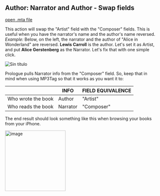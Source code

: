 ## **Author: Narrator and Author - Swap fields**

[open .mta file](https://github.com/ThoughtfulSenpai/TaggingAudiobooks/blob/main/Actions/Audiobooks%23Author%23Swap%20Artist%20to%20Composer.mta)

This action will swap the "Artist" field with the "Composer" fields. This is useful when you have the narrator's name and the author's name reversed.
*Example:*
Below, on the left, the narrator and the author of "Alice in Wonderland" are reversed. **Lewis Carroll**  is the author. Let's set it as Artist, and put **Alice Gerstenberg** as the Narrator.  Let's fix that with one simple click.

![Sin título](https://user-images.githubusercontent.com/100229664/209455560-40195735-0024-4dd7-9bcb-2bc257f5ca4a.png)

 
Prologue pulls Narrator info from the "Composer" field. So, keep that in mind when using MP3Tag so that it works as you want it to:



|                    | **INFO** | **FIELD EQUIVALENCE** |
|--------------------|----------|-----------------------|
| Who wrote the book | Author   | "Artist"              |
| Who reads the book | Narrator | "Composer"            |   

The end result should look something like this when browsing your books from your iPhone.

<img width="200" alt="image" src="https://user-images.githubusercontent.com/100229664/209456304-87ac53e6-2679-4796-bed8-c982c0ae8df1.png">

